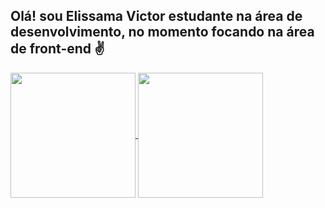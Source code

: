 ## Olá! sou Elissama Victor estudante na área de desenvolvimento, no momento focando na área de front-end ✌

<a href="https://github.com/anuraghazra/github-readme-stats">
  <img height=200 align="center" src="https://github-readme-stats.vercel.app/api?username=EllieVic&rank_icon=github&theme=tokyonight" />
</a>

<a href="https://github.com/anuraghazra/convoychat">
  <img height=200 align="center" src="https://github-readme-stats.vercel.app/api/top-langs?username=anuraghazra&hide_progress=true&theme=tokyonight" />
</a>
